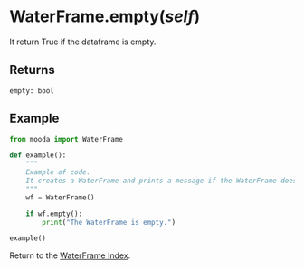 # WaterFrame.empty(*self*)

It return True if the dataframe is empty.

## Returns

    empty: bool

## Example

```python
from mooda import WaterFrame

def example():
    """
    Example of code.
    It creates a WaterFrame and prints a message if the WaterFrame doesn't have data.
    """
    wf = WaterFrame()

    if wf.empty():
        print("The WaterFrame is empty.")

example()
```

Return to the [WaterFrame Index](index_waterframe.md).
